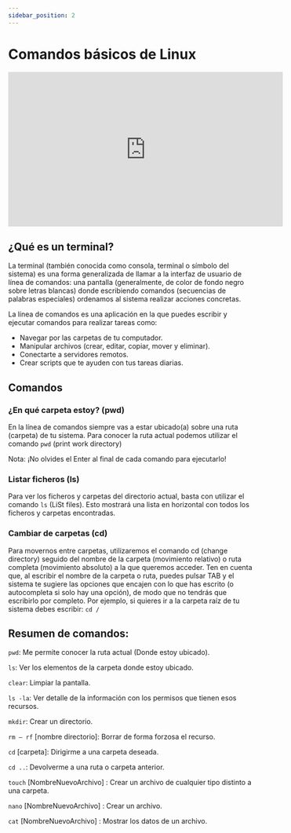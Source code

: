 ```yaml
---
sidebar_position: 2
---
```


# Comandos básicos de Linux

<iframe width="560" height="315" src="https://www.youtube.com/embed/bwvyhMRBMnQ" title="YouTube video player" frameBorder="0" allow="accelerometer; autoplay; clipboard-write; encrypted-media; gyroscope; picture-in-picture" allowFullScreen></iframe>


## ¿Qué es un terminal?
La terminal (también conocida como consola, terminal o símbolo del sistema) es una forma generalizada de llamar a la interfaz de usuario de línea de comandos: una pantalla (generalmente, de color de fondo negro sobre letras blancas) donde escribiendo comandos (secuencias de palabras especiales) ordenamos al sistema realizar acciones concretas.

La línea de comandos es una aplicación en la que puedes escribir y ejecutar comandos para realizar tareas como:
- Navegar por las carpetas de tu computador.
- Manipular archivos (crear, editar, copiar, mover y eliminar).
- Conectarte a servidores remotos.
- Crear scripts que te ayuden con tus tareas diarias.

## Comandos
### ¿En qué carpeta estoy? (pwd)
En la línea de comandos siempre vas a estar ubicado(a) sobre una ruta (carpeta) de tu sistema. Para conocer la ruta actual podemos utilizar el comando `pwd` (print work directory)

Nota: ¡No olvides el Enter al final de cada comando para ejecutarlo!


### Listar ficheros (ls) 
Para ver los ficheros y carpetas del directorio actual, basta con utilizar el comando `ls` (LiSt files). Esto mostrará una lista en horizontal con todos los ficheros y carpetas encontradas.

### Cambiar de carpetas (cd)
Para movernos entre carpetas, utilizaremos el comando cd (change directory) seguido del nombre de la carpeta (movimiento relativo) o ruta completa (movimiento absoluto) a la que queremos acceder. Ten en cuenta que, al escribir el nombre de la carpeta o ruta, puedes pulsar TAB y el sistema te sugiere las opciones que encajen con lo que has escrito (o autocompleta si solo hay una opción), de modo que no tendrás que escribirlo por completo.
Por ejemplo, si quieres ir a la carpeta raíz de tu sistema debes escribir:
`cd /`

## Resumen de comandos:
`pwd`: Me permite conocer la ruta actual (Donde estoy ubicado).

`ls`: Ver los elementos de la carpeta donde estoy ubicado. 

`clear`: Limpiar la pantalla. 

`ls -la`: Ver detalle de la información con los permisos que tienen esos recursos. 

`mkdir`: Crear un directorio. 

`rm – rf` [nombre directorio]: Borrar de forma forzosa el recurso. 

`cd` [carpeta]: Dirigirme a una carpeta deseada. 

`cd ..`:  Devolverme a una ruta o carpeta anterior.

`touch` [NombreNuevoArchivo] : Crear un archivo de cualquier tipo distinto a una carpeta.

`nano` [NombreNuevoArchivo] : Crear un archivo.

`cat` [NombreNuevoArchivo] : Mostrar los datos de un archivo.
